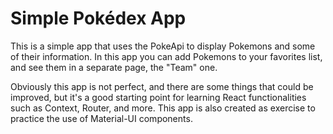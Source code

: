 # Simple Pokédex App

This is a simple app that uses the PokeApi to display Pokemons and some of their information. In this app you can add Pokemons to your favorites list, and see them in a separate page, the "Team" one.

Obviously this app is not perfect, and there are some things that could be improved, but it's a good starting point for learning React functionalities such as Context, Router, and more. This app is also created as exercise to practice the use of Material-UI components.
